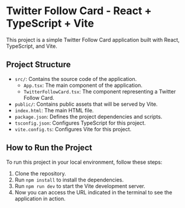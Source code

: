 # Twitter Follow Card - React + TypeScript + Vite

This project is a simple Twitter Follow Card application built with React, TypeScript, and Vite.

## Project Structure

- `src/`: Contains the source code of the application.
  - `App.tsx`: The main component of the application.
  - `TwitterFollowCard.tsx`: The component representing a Twitter Follow Card.
- `public/`: Contains public assets that will be served by Vite.
- `index.html`: The main HTML file.
- `package.json`: Defines the project dependencies and scripts.
- `tsconfig.json`: Configures TypeScript for this project.
- `vite.config.ts`: Configures Vite for this project.

## How to Run the Project

To run this project in your local environment, follow these steps:

1. Clone the repository.
2. Run `npm install` to install the dependencies.
3. Run `npm run dev` to start the Vite development server.
4. Now you can access the URL indicated in the terminal to see the application in action.
